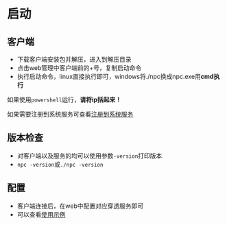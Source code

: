 # 启动

## 客户端
- 下载客户端安装包并解压，进入到解压目录
- 点击web管理中客户端前的+号，复制启动命令
- 执行启动命令，linux直接执行即可，windows将./npc换成npc.exe用**cmd执行**

如果使用`powershell`运行，**请将ip括起来！**

如果需要注册到系统服务可查看[注册到系统服务](/use?id=注册到系统服务)

## 版本检查
- 对客户端以及服务的均可以使用参数`-version`打印版本
- `npc -version`或`./npc -version`

## 配置
- 客户端连接后，在web中配置对应穿透服务即可
- 可以查看[使用示例](/example)
